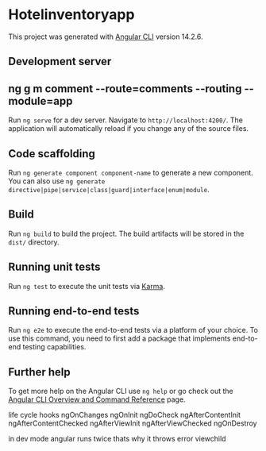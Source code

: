 # Hotelinventoryapp

This project was generated with [Angular CLI](https://github.com/angular/angular-cli) version 14.2.6.

## Development server
## ng g m comment --route=comments --routing --module=app
Run `ng serve` for a dev server. Navigate to `http://localhost:4200/`. The application will automatically reload if you change any of the source files.

## Code scaffolding

Run `ng generate component component-name` to generate a new component. You can also use `ng generate directive|pipe|service|class|guard|interface|enum|module`.

## Build

Run `ng build` to build the project. The build artifacts will be stored in the `dist/` directory.

## Running unit tests

Run `ng test` to execute the unit tests via [Karma](https://karma-runner.github.io).

## Running end-to-end tests

Run `ng e2e` to execute the end-to-end tests via a platform of your choice. To use this command, you need to first add a package that implements end-to-end testing capabilities.

## Further help

To get more help on the Angular CLI use `ng help` or go check out the [Angular CLI Overview and Command Reference](https://angular.io/cli) page.

life cycle hooks
ngOnChanges
ngOnInit
ngDoCheck
ngAfterContentInit
ngAfterContentChecked
ngAfterViewInit
ngAfterViewChecked
ngOnDestroy

in dev mode angular runs twice thats why it throws error viewchild
